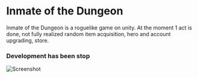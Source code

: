 # Inmate of the Dungeon
Inmate of the Dungeon is a roguelike game on unity. At the moment 1 act is done, not fully realized random item acquisition, hero and account upgrading, store. 

### Development has been stop

![Screenshot](https://github.com/MisSero/inmate-of-the-dungeon/assets/92329670/73b71dd1-b4f8-477f-b3fc-3be7e9b90b2c)
